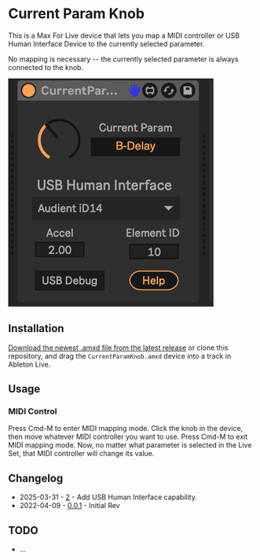 # Current Param Knob

This is a Max For Live device that lets you map a MIDI controller or USB Human Interface Device to the currently selected parameter.

No mapping is necessary -- the currently selected parameter is always connected to the knob.

![How it Looks](images/device.png)

## Installation

[Download the newest .amxd file from the latest release](https://github.com/zsteinkamp/m4l-CurrentParamKnob/releases) or clone this repository, and drag the `CurrentParamKnob.amxd` device into a track in Ableton Live.

## Usage

### MIDI Control

Press Cmd-M to enter MIDI mapping mode. Click the knob in the device, then move whatever MIDI controller you want to use. Press Cmd-M to exit MIDI mapping mode. Now, no matter what parameter is selected in the Live Set, that MIDI controller will change its value.

## Changelog

* 2025-03-31 - [2](https://github.com/zsteinkamp/m4l-zs-CurrentParamKnob/raw/main/frozen/CurrentParamKnob-v2.amxd) - Add USB Human Interface capability.
* 2022-04-09 - [0.0.1](https://github.com/zsteinkamp/m4l-zs-CurrentParamKnob/raw/main/frozen/CurrentParamKnob.0.0.1.amxd) - Initial Rev

## TODO

* ...
